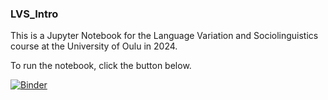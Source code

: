 ### LVS_Intro

This is a Jupyter Notebook for the Language Variation and Sociolinguistics course at the University of Oulu in 2024. 

To run the notebook, click the button below. 

[![Binder](https://mybinder.org/badge_logo.svg)](https://mybinder.org/v2/gh/stcoats/LVS_Intro/HEAD)

